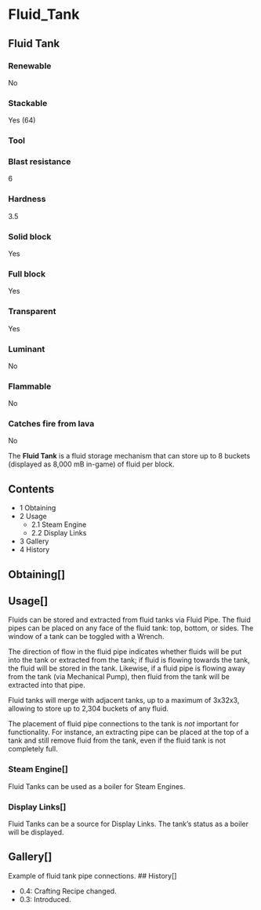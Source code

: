 # Fluid_Tank

## Fluid Tank

### Renewable

No

### Stackable

Yes (64)

### Tool

### Blast resistance

6

### Hardness

3.5

### Solid block

Yes

### Full block

Yes

### Transparent

Yes

### Luminant

No

### Flammable

No

### Catches fire from lava

No

The **Fluid Tank** is a fluid storage mechanism that can store up to 8 buckets (displayed as 8,000 mB in-game) of fluid per block.

## Contents

- 1 Obtaining
- 2 Usage
    - 2.1 Steam Engine
    - 2.2 Display Links
- 3 Gallery
- 4 History

## Obtaining[]

## Usage[]

Fluids can be stored and extracted from fluid tanks via Fluid Pipe. The fluid pipes can be placed on any face of the fluid tank: top, bottom, or sides. The window of a tank can be toggled with a Wrench.

The direction of flow in the fluid pipe indicates whether fluids will be put into the tank or extracted from the tank; if fluid is flowing towards the tank, the fluid will be stored in the tank. Likewise, if a fluid pipe is flowing away from the tank (via Mechanical Pump), then fluid from the tank will be extracted into that pipe.

Fluid tanks will merge with adjacent tanks, up to a maximum of 3x32x3, allowing to store up to 2,304 buckets of any fluid.

The placement of fluid pipe connections to the tank is *not* important for functionality. For instance, an extracting pipe can be placed at the top of a tank and still remove fluid from the tank, even if the fluid tank is not completely full.

### Steam Engine[]

Fluid Tanks can be used as a boiler for Steam Engines.

### Display Links[]

Fluid Tanks can be a source for Display Links. The tank’s status as a boiler will be displayed.

## Gallery[]

Example of fluid tank pipe connections. ## History[]

- 0.4: Crafting Recipe changed.
- 0.3: Introduced.